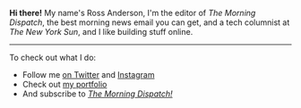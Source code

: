 <strong>Hi there!</strong> My name's Ross Anderson, I'm the editor of <i>The Morning Dispatch</i>, the best morning news email you can get, and a tech columnist at <i>The New York Sun</i>, and I like building stuff online.
<hr />


To check out what I do:
<ul>
  <li>Follow me <a class="twitter-follow-button"
  href="https://twitter.com/ThatRossChap" target="_blank" >on Twitter</a> and <a class="twitter-follow-button"
  href="https://instagram.com/ThatRossChap" target="_blank" >Instagram</a></li>
  <li> Check out <a href="https://www.thatrosschap.com" target="_blank" > my portfolio</a></li>
  <li> And subscribe to <a href="https://thedispatch.com/newsletter/morning/" target="_blank" ><i>The Morning Dispatch!</i></a></li>

</ul>
  

<!---
thatrossachap/thatrossachap is a ✨ special ✨ repository because its `README.md` (this file) appears on your GitHub profile.
You can click the Preview link to take a look at your changes.
--->
